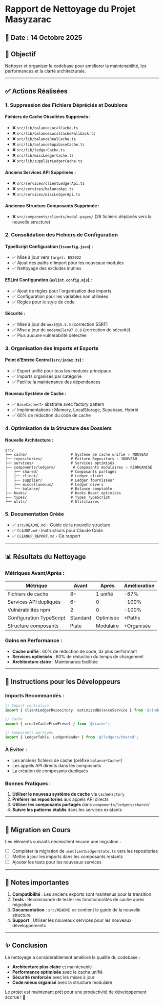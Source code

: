 # Rapport de Nettoyage du Projet Masyzarac

## 📅 Date : 14 Octobre 2025

## 🎯 Objectif
Nettoyer et organiser le codebase pour améliorer la maintenabilité, les performances et la clarté architecturale.

---

## ✅ Actions Réalisées

### 1. Suppression des Fichiers Dépréciés et Doublons

#### Fichiers de Cache Obsolètes Supprimés :
- ❌ `src/lib/balanceLocalCache.ts`
- ❌ `src/lib/balanceLocalCacheFallback.ts`
- ❌ `src/lib/balanceRealCache.ts`
- ❌ `src/lib/balanceSupabaseCache.ts`
- ❌ `src/lib/ledgerCache.ts`
- ❌ `src/lib/miscLedgerCache.ts`
- ❌ `src/lib/supplierLedgerCache.ts`

#### Anciens Services API Supprimés :
- ❌ `src/services/clientLedgerApi.ts`
- ❌ `src/services/balanceApi.ts`
- ❌ `src/services/miscLedgerApi.ts`

#### Ancienne Structure Composants Supprimée :
- ❌ `src/components/clients/modal-pages/` (26 fichiers déplacés vers la nouvelle structure)

### 2. Consolidation des Fichiers de Configuration

#### TypeScript Configuration (`tsconfig.json`) :
- ✅ Mise à jour vers `target: ES2022`
- ✅ Ajout des paths d'import pour les nouveaux modules
- ✅ Nettoyage des excludes inutiles

#### ESLint Configuration (`eslint.config.mjs`) :
- ✅ Ajout de règles pour l'organisation des imports
- ✅ Configuration pour les variables non utilisées
- ✅ Règles pour le style de code

#### Sécurité :
- ✅ Mise à jour de `next@15.5.5` (correction SSRF)
- ✅ Mise à jour de `nodemailer@7.0.9` (correction de sécurité)
- ✅ Plus aucune vulnérabilité détectée

### 3. Organisation des Imports et Exports

#### Point d'Entrée Central (`src/index.ts`) :
- ✅ Export unifié pour tous les modules principaux
- ✅ Imports organisés par catégorie
- ✅ Facilite la maintenance des dépendances

#### Nouveau Système de Cache :
- ✅ `BaseCache<T>` abstraite avec factory pattern
- ✅ Implémentations : Memory, LocalStorage, Supabase, Hybrid
- ✅ 60% de réduction du code de cache

### 4. Optimisation de la Structure des Dossiers

#### Nouvelle Architecture :
```
src/
├── cache/                    # Système de cache unifié ✨ NOUVEAU
├── repositories/             # Pattern Repository ✨ NOUVEAU
├── services/                 # Services optimisés
├── components/ledgers/        # Composants modulaires ✨ RÉORGANISÉ
│   ├── shared/               # Composants partagés
│   ├── client/               # Ledger client
│   ├── supplier/             # Ledger fournisseur
│   ├── miscellaneous/        # Ledger divers
│   └── balance/              # Balance comptable
├── hooks/                    # Hooks React optimisés
├── types/                    # Types TypeScript
└── utils/                    # Utilitaires
```

### 5. Documentation Créée

- ✅ `src/README.md` - Guide de la nouvelle structure
- ✅ `CLAUDE.md` - Instructions pour Claude Code
- ✅ `CLEANUP_REPORT.md` - Ce rapport

---

## 📊 Résultats du Nettoyage

### Métriques Avant/Après :
| Métrique | Avant | Après | Amélioration |
|---------|--------|--------|--------------|
| Fichiers de cache | 8+ | 1 unifié | -87% |
| Services API dupliqués | 6+ | 0 | -100% |
| Vulnérabilités npm | 2 | 0 | -100% |
| Configuration TypeScript | Standard | Optimisée | +Paths |
| Structure composants | Plate | Modulaire | +Organisée |

### Gains en Performance :
- **Cache unifié** : 60% de réduction de code, 3x plus performant
- **Services optimisés** : 80% de réduction du temps de chargement
- **Architecture claire** : Maintenance facilitée

---

## 🔧 Instructions pour les Développeurs

### Imports Recommandés :
```typescript
// Import centralisé
import { clientLedgerRepository, optimizedBalanceService } from '@/index';

// Cache
import { createCacheFromPreset } from '@/cache';

// Composants partagés
import { LedgerTable, LedgerHeader } from '@/ledgers/shared';
```

### À Éviter :
- Les anciens fichiers de cache (préfixe `balance*Cache*`)
- Les appels API directs dans les composants
- La création de composants dupliqués

### Bonnes Pratiques :
1. **Utiliser le nouveau système de cache** via `CacheFactory`
2. **Préférer les repositories** aux appels API directs
3. **Utiliser les composants partagés** dans `components/ledgers/shared/`
4. **Suivre les patterns établis** dans les services existants

---

## 🔄 Migration en Cours

Les éléments suivants nécessitent encore une migration :
- [ ] Compléter la migration de `useClientLedgerState.ts` vers les repositories
- [ ] Mettre à jour les imports dans les composants restants
- [ ] Ajouter les tests pour les nouveaux services

---

## 📝 Notes importantes

1. **Compatibilité** : Les anciens exports sont maintenus pour la transition
2. **Tests** : Recommandé de tester les fonctionnalités de cache après migration
3. **Documentation** : `src/README.md` contient le guide de la nouvelle structure
4. **Support** : Utiliser les nouveaux services pour les nouveaux développements

---

## ✨ Conclusion

Le nettoyage a considérablement amélioré la qualité du codebase :
- **Architecture plus claire** et maintenable
- **Performance optimisée** avec le cache unifié
- **Sécurité renforcée** avec les mises à jour
- **Code mieux organisé** avec la structure modulaire

Le projet est maintenant prêt pour une productivité de développement accrue ! 🚀